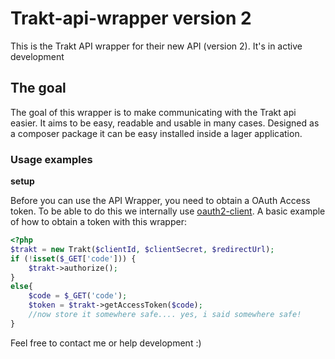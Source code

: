 Trakt-api-wrapper version 2
=================

This is the Trakt API wrapper for their new API (version 2). It's in active development

## The goal

The goal of this wrapper is to make communicating with the Trakt api easier. It aims to be easy, readable and usable in many cases. Designed as a composer package it can be easy installed inside a lager application.

### Usage examples

__setup__

Before you can use the API Wrapper, you need to obtain a OAuth Access token. To be able to do this we internally use 
[oauth2-client][oauth2-client].
A basic example of how to obtain a token with this wrapper:

```PHP
<?php
$trakt = new Trakt($clientId, $clientSecret, $redirectUrl);
if (!isset($_GET['code'])) {
    $trakt->authorize();
}
else{
    $code = $_GET('code');
    $token = $trakt->getAccessToken($code);
    //now store it somewhere safe.... yes, i said somewhere safe! 
}
```
 
Feel free to contact me or help development :)

[oauth2-client]: https://github.com/thephpleague/oauth2-client

